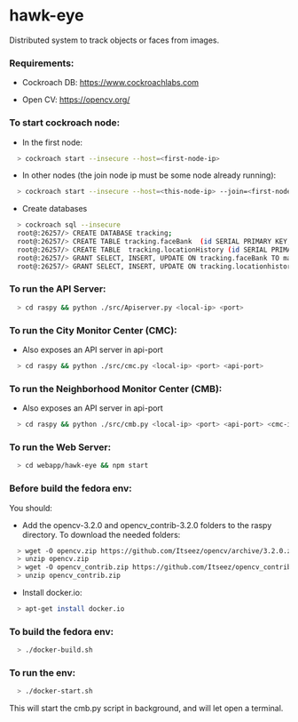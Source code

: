 # hawk-eye
Distributed system to track objects or faces from images.

### Requirements:

  - Cockroach DB: 
https://www.cockroachlabs.com

  - Open CV:
https://opencv.org/


### To start cockroach node:

  - In the first node:

  ```bash
    > cockroach start --insecure --host=<first-node-ip>
  ```

  - In other nodes (the join node ip must be some node already running):

  ```bash
    > cockroach start --insecure --host=<this-node-ip> --join=<first-node-ip>:26257
  ```

  - Create databases

  ```bash
    > cockroach sql --insecure
    root@:26257/> CREATE DATABASE tracking;
    root@:26257/> CREATE TABLE tracking.faceBank  (id SERIAL PRIMARY KEY, created_at TIMESTAMPTZ, name TEXT, imagePath TEXT, type INTEGER);
    root@:26257/> CREATE TABLE  tracking.locationHistory (id SERIAL PRIMARY KEY, face_id INTEGER, created_at TIMESTAMPTZ, latitude DECIMAL(9,6), longitude DECIMAL(9,6), FOREIGN KEY (face_id) REFERENCES faceBank(id));
    root@:26257/> GRANT SELECT, INSERT, UPDATE ON tracking.faceBank TO maxroach;
    root@:26257/> GRANT SELECT, INSERT, UPDATE ON tracking.locationhistory TO maxroach;
  ```

### To run the API Server:

  ```bash
    > cd raspy && python ./src/Apiserver.py <local-ip> <port>
  ```

### To run the City Monitor Center (CMC):

  - Also exposes an API server in api-port

  ```bash
    > cd raspy && python ./src/cmc.py <local-ip> <port> <api-port>
  ```

### To run the Neighborhood Monitor Center (CMB):

  - Also exposes an API server in api-port

  ```bash
    > cd raspy && python ./src/cmb.py <local-ip> <port> <api-port> <cmc-ip> <cmc-port>
  ```

### To run the Web Server:

  ```bash
    > cd webapp/hawk-eye && npm start
  ```

### Before build the fedora env:

  You should:

  - Add the opencv-3.2.0 and opencv_contrib-3.2.0 folders to the raspy directory.
  To download the needed folders:

  ```bash
    > wget -O opencv.zip https://github.com/Itseez/opencv/archive/3.2.0.zip
    > unzip opencv.zip
    > wget -O opencv_contrib.zip https://github.com/Itseez/opencv_contrib/archive/3.2.0.zip
    > unzip opencv_contrib.zip
  ```

  - Install docker.io:

  ```bash
    > apt-get install docker.io
  ```

### To build the fedora env:

  ```bash
    > ./docker-build.sh
  ```


### To run the env:

  ```bash
    > ./docker-start.sh
  ```

This will start the cmb.py script in background, and will let open a terminal.
